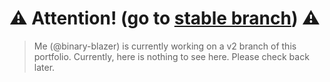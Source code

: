 # ⚠️ Attention! (go to [stable branch](https://github.com/binary-blazer/portfolio/edit/v1)) ⚠️
> Me (@binary-blazer) is currently working on a v2 branch of this portfolio. Currently, here is nothing to see here. Please check back later.
